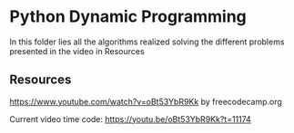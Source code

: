 # Python Dynamic Programming

In this folder lies all the algorithms realized solving the different problems presented in the video in Resources

## Resources

https://www.youtube.com/watch?v=oBt53YbR9Kk by freecodecamp.org

Current video time code: https://youtu.be/oBt53YbR9Kk?t=11174
